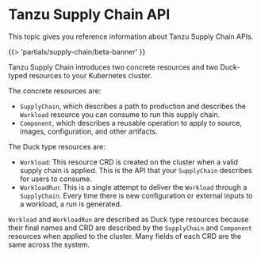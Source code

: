 # Tanzu Supply Chain API

This topic gives you reference information about Tanzu Supply Chain APIs.

{{> 'partials/supply-chain/beta-banner' }}

Tanzu Supply Chain introduces two concrete resources and two Duck-typed resources to your Kubernetes
cluster.

The concrete resources are:

- `SupplyChain`, which describes a path to production and describes the `Workload` resource you can
  consume to run this supply chain.
- `Component`, which describes a reusable operation to apply to source, images, configuration, and
  other artifacts.

The Duck type resources are:

- `Workload`: This resource CRD is created on the cluster when a valid supply chain is applied. This
  is the API that your `SupplyChain` describes for users to consume.
- `WorkloadRun`: This is a single attempt to deliver the `Workload` through a `SupplyChain`. Every
  time there is new configuration or external inputs to a workload, a run is generated.

`Workload` and `WorkloadRun` are described as Duck type resources because their final names and CRD
are described by the `SupplyChain` and `Component` resources when applied to the cluster. Many
fields of each CRD are the same across the system.

<!--
[SupplyChain]: supplychain.hbs.md
[Workload]: workload.hbs.md
[Component]: component.hbs.md
[Components]: component.hbs.md
[WorkloadRun]: workloadrun.hbs.md
-->